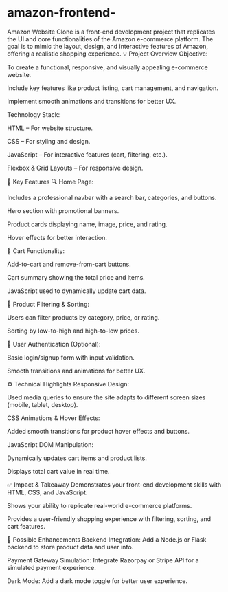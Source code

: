 # amazon-frontend-
Amazon Website Clone is a front-end development project that replicates the UI and core functionalities of the Amazon e-commerce platform. The goal is to mimic the layout, design, and interactive features of Amazon, offering a realistic shopping experience.
💡 Project Overview
Objective:

To create a functional, responsive, and visually appealing e-commerce website.

Include key features like product listing, cart management, and navigation.

Implement smooth animations and transitions for better UX.

Technology Stack:

HTML – For website structure.

CSS – For styling and design.

JavaScript – For interactive features (cart, filtering, etc.).

Flexbox & Grid Layouts – For responsive design.

🎯 Key Features
🔍 Home Page:

Includes a professional navbar with a search bar, categories, and buttons.

Hero section with promotional banners.

Product cards displaying name, image, price, and rating.

Hover effects for better interaction.

🛒 Cart Functionality:

Add-to-cart and remove-from-cart buttons.

Cart summary showing the total price and items.

JavaScript used to dynamically update cart data.

🔎 Product Filtering & Sorting:

Users can filter products by category, price, or rating.

Sorting by low-to-high and high-to-low prices.

💬 User Authentication (Optional):

Basic login/signup form with input validation.

Smooth transitions and animations for better UX.

⚙️ Technical Highlights
Responsive Design:

Used media queries to ensure the site adapts to different screen sizes (mobile, tablet, desktop).

CSS Animations & Hover Effects:

Added smooth transitions for product hover effects and buttons.

JavaScript DOM Manipulation:

Dynamically updates cart items and product lists.

Displays total cart value in real time.

✅ Impact & Takeaway
Demonstrates your front-end development skills with HTML, CSS, and JavaScript.

Shows your ability to replicate real-world e-commerce platforms.

Provides a user-friendly shopping experience with filtering, sorting, and cart features.

🚀 Possible Enhancements
Backend Integration: Add a Node.js or Flask backend to store product data and user info.

Payment Gateway Simulation: Integrate Razorpay or Stripe API for a simulated payment experience.

Dark Mode: Add a dark mode toggle for better user experience.

